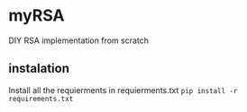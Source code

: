 # myRSA

DIY RSA implementation from scratch

## instalation

Install all the requierments in requierments.txt `pip install -r requirements.txt`
